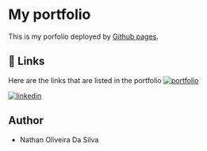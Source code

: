 
# My portfolio

This is my porfolio deployed by [Github pages](https://pages.github.com/).



## 🔗 Links
Here are the links that are listed in the portfolio
[![portfolio](https://img.shields.io/badge/my_portfolio-000?style=for-the-badge&logo=ko-fi&logoColor=white)](https://katherineoelsner.com/)

[![linkedin](https://img.shields.io/badge/linkedin-0A66C2?style=for-the-badge&logo=linkedin&logoColor=white)](https://www.linkedin.com/in/nathan-o-11a7051bb/)


## Author

- Nathan Oliveira Da Silva

